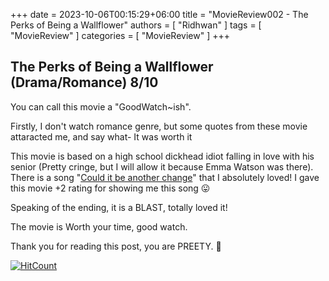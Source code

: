 ﻿+++ 
date = 2023-10-06T00:15:29+06:00
title = "MovieReview002 - The Perks of Being a Wallflower"
authors = [ "Ridhwan" ]
tags = [ "MovieReview" ]
categories = [ "MovieReview" ]
+++

## The Perks of Being a Wallflower (Drama/Romance) 8/10

You can call this movie a "GoodWatch~ish".<br>

Firstly, I don't watch romance genre, but some quotes from these movie attaracted me, and say what- It was
worth it

This movie is based on a high school dickhead idiot falling in love with his senior (Pretty cringe, but I will allow it because
Emma Watson was there). There is a song "[Could it be another change](https://open.spotify.com/track/50kciHpxC7QyJQujF2LUiF?si=8149eaf9944e484f)"
that I absolutely loved! I gave this movie +2 rating for showing me this song 😛
<br>

Speaking of the ending, it is a BLAST, totally loved it!
<br>

The movie is Worth your time, good watch.
<br>

Thank you for reading this post, you are PREETY. 💙

[![HitCount](https://hits.dwyl.com/FahimFuad/005y.svg?style=flat-square&show=unique)](http://hits.dwyl.com/FahimFuad/005y)

